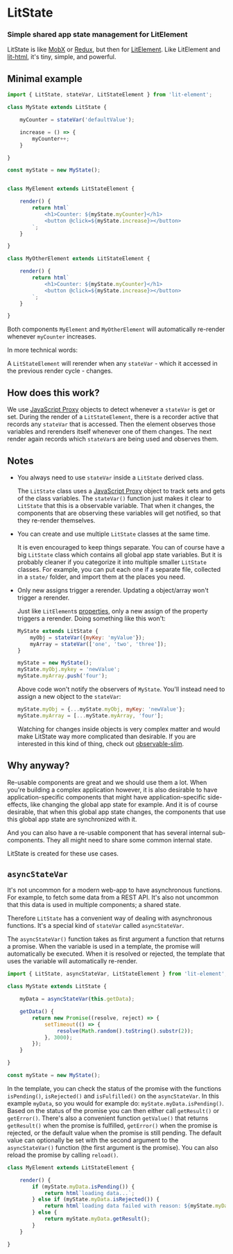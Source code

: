 # LitState

### Simple shared app state management for LitElement

LitState is like [MobX](https://mobx.js.org/) or
[Redux](https://redux.js.org/), but then for
[LitElement](https://lit-element.polymer-project.org/). Like LitElement and
[lit-html](https://lit-html.polymer-project.org/), it's tiny, simple, and
powerful.


## Minimal example


```javascript
import { LitState, stateVar, LitStateElement } from 'lit-element';

class MyState extends LitState {

    myCounter = stateVar('defaultValue');

    increase = () => {
        myCounter++;
    }

}

const myState = new MyState();


class MyElement extends LitStateElement {

    render() {
        return html`
            <h1>Counter: ${myState.myCounter}</h1>
            <button @click=${myState.increase}></button>
        `;
    }

}

class MyOtherElement extends LitStateElement {

    render() {
        return html`
            <h1>Counter: ${myState.myCounter}</h1>
            <button @click=${myState.increase}></button>
        `;
    }

}
```


Both components `MyElement` and `MyOtherElement` will automatically re-render
whenever `myCounter` increases.

In more technical words:

A `LitStateElement` will rerender when any `stateVar` - which it accessed in
the previous render cycle - changes.


## How does this work?

We use [JavaScript Proxy](https://developer.mozilla.org/en-US/docs/Web/JavaScript/Reference/Global_Objects/Proxy)
objects to detect whenever a `stateVar` is get or set. During the render of a
`LitStateElement`, there is a recorder active that records any `stateVar` that
is accessed. Then the element observes those variables and rerenders itself
whenever one of them changes. The next render again records which `stateVar`s
are being used and observes them.


## Notes

- You always need to use `stateVar` inside a `LitState` derived class.

    The `LitState` class uses a [JavaScript Proxy](https://developer.mozilla.org/en-US/docs/Web/JavaScript/Reference/Global_Objects/Proxy)
    object to track sets and gets of the class variables. The `stateVar()`
    function just makes it clear to `LitState` that this is a observable
    variable. That when it changes, the components that are observing these
    variables will get notified, so that they re-render themselves.

- You can create and use multiple `LitState` classes at the same time.

    It is even encouraged to keep things separate. You can of course have a big
    `LitState` class which contains all global app state variables. But it is
    probably cleaner if you categorize it into multiple smaller `LitState`
    classes. For example, you can put each one if a separate file, collected in
    a `state/` folder, and import them at the places you need.

- Only new assigns trigger a rerender. Updating a object/array won't trigger a rerender.

    Just like `LitElement`s
    [properties](https://lit-element.polymer-project.org/guide/properties),
    only a new assign of the property triggers a rerender. Doing something like
    this won't:

    ```javascript
    MyState extends LitState {
        myObj = stateVar({myKey: 'myValue'});
        myArray = stateVar(['one', 'two', 'three']);
    }

    myState = new MyState();
    myState.myObj.mykey = 'newValue';
    myState.myArray.push('four');
    ```

    Above code won't notify the observers of `MyState`. You'll instead need to
    assign a new object to the `stateVar`:

    ```javascript
    myState.myObj = {...myState.myObj, myKey: 'newValue'};
    myState.myArray = [...myState.myArray, 'four'];
    ```

    Watching for changes inside objects is very complex matter and would make
    LitState way more complicated than desirable. If you are interested in this
    kind of thing, check out
    [observable-slim](https://github.com/ElliotNB/observable-slim).


## Why anyway?

Re-usable components are great and we should use them a lot. When you're
building a complex application however, it is also desirable to have
application-specific components that might have application-specific
side-effects, like changing the global app state for example. And it is of
course desirable, that when this global app state changes, the components that
use this global app state are synchronized with it.

And you can also have a re-usable component that has several internal
sub-components. They all might need to share some common internal state.

LitState is created for these use cases.


## `asyncStateVar`

It's not uncommon for a modern web-app to have asynchronous functions. For
example, to fetch some data from a REST API. It's also not uncommon that this
data is used in multiple components; a shared state.

Therefore `LitState` has a convenient way of dealing with asynchronous
functions. It's a special kind of `stateVar` called `asyncStateVar`.

The `asyncStateVar()` function takes as first argument a function that returns
a promise. When the variable is used in a template, the promise will
automatically be executed. When it is resolved or rejected, the template that
uses the variable will automatically re-render.

```javascript
import { LitState, asyncStateVar, LitStateElement } from 'lit-element';

class MyState extends LitState {

    myData = asyncStateVar(this.getData);

    getData() {
        return new Promise((resolve, reject) => {
            setTimeout(() => {
                resolve(Math.random().toString().substr(2));
            }, 3000);
        });
    }

}

const myState = new MyState();
```

In the template, you can check the status of the promise with the functions
`isPending()`, `isRejected()` and `isFulfilled()` on the `asyncStateVar`. In
this example `myData`, so you would for example do:
`myState.myData.isPending()`. Based on the status of the promise you can then
either call `getResult()` or `getError()`. There's also a convenient function
`getValue()` that returns `getResult()` when the promise is fulfilled,
`getError()` when the promise is rejected, or the default value when the
promise is still pending. The default value can optionally be set with the
second argument to the `asyncStateVar()` function (the first argument is the
promise). You can also reload the promise by calling `reload()`.


```javascript
class MyElement extends LitStateElement {

    render() {
        if (myState.myData.isPending()) {
            return html`loading data...`;
        } else if (myState.myData.isRejected()) {
            return html`loading data failed with reason: ${myState.myData.getError()}`;
        } else {
            return myState.myData.getResult();
        }
    }

}
```

